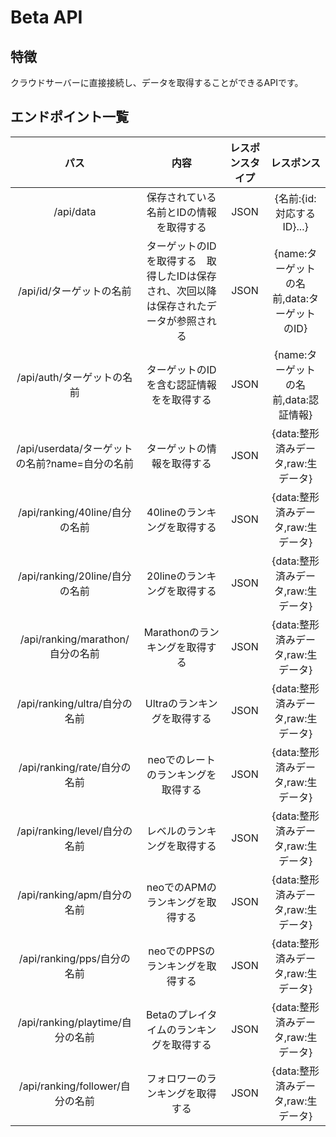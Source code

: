 # Beta API
## 特徴
クラウドサーバーに直接接続し、データを取得することができるAPIです。
## エンドポイント一覧
|パス|内容|レスポンスタイプ|レスポンス|
|:---:|:---:|:---:|:---:|
|/api/data|保存されている名前とIDの情報を取得する|JSON|{名前:{id:対応するID}...}|
|/api/id/ターゲットの名前|ターゲットのIDを取得する　取得したIDは保存され、次回以降は保存されたデータが参照される|JSON|{name:ターゲットの名前,data:ターゲットのID}|
|/api/auth/ターゲットの名前|ターゲットのIDを含む認証情報をを取得する|JSON|{name:ターゲットの名前,data:認証情報}|
|/api/userdata/ターゲットの名前?name=自分の名前|ターゲットの情報を取得する|JSON|{data:整形済みデータ,raw:生データ}|
|/api/ranking/40line/自分の名前|40lineのランキングを取得する|JSON|{data:整形済みデータ,raw:生データ}|
|/api/ranking/20line/自分の名前|20lineのランキングを取得する|JSON|{data:整形済みデータ,raw:生データ}|
|/api/ranking/marathon/自分の名前|Marathonのランキングを取得する|JSON|{data:整形済みデータ,raw:生データ}|
|/api/ranking/ultra/自分の名前|Ultraのランキングを取得する|JSON|{data:整形済みデータ,raw:生データ}|
|/api/ranking/rate/自分の名前|neoでのレートのランキングを取得する|JSON|{data:整形済みデータ,raw:生データ}|
|/api/ranking/level/自分の名前|レベルのランキングを取得する|JSON|{data:整形済みデータ,raw:生データ}|
|/api/ranking/apm/自分の名前|neoでのAPMのランキングを取得する|JSON|{data:整形済みデータ,raw:生データ}|
|/api/ranking/pps/自分の名前|neoでのPPSのランキングを取得する|JSON|{data:整形済みデータ,raw:生データ}|
|/api/ranking/playtime/自分の名前|Betaのプレイタイムのランキングを取得する|JSON|{data:整形済みデータ,raw:生データ}|
|/api/ranking/follower/自分の名前|フォロワーのランキングを取得する|JSON|{data:整形済みデータ,raw:生データ}|
